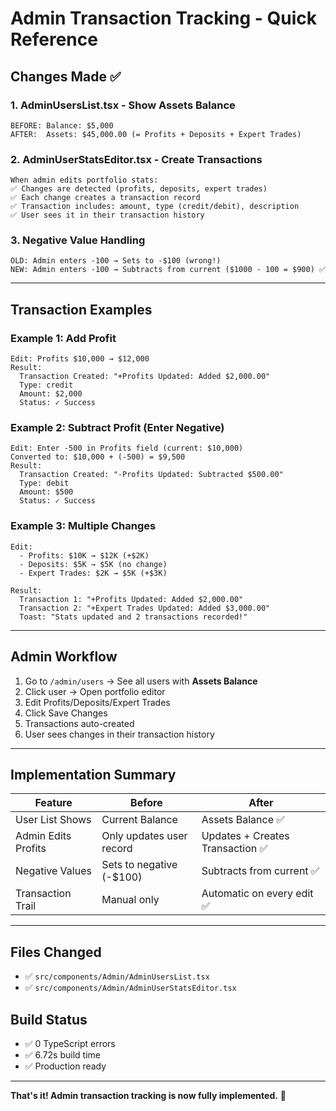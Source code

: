 # Admin Transaction Tracking - Quick Reference

## Changes Made ✅

### 1. AdminUsersList.tsx - Show Assets Balance
```
BEFORE: Balance: $5,000
AFTER:  Assets: $45,000.00 (= Profits + Deposits + Expert Trades)
```

### 2. AdminUserStatsEditor.tsx - Create Transactions
```
When admin edits portfolio stats:
✅ Changes are detected (profits, deposits, expert trades)
✅ Each change creates a transaction record
✅ Transaction includes: amount, type (credit/debit), description
✅ User sees it in their transaction history
```

### 3. Negative Value Handling
```
OLD: Admin enters -100 → Sets to -$100 (wrong!)
NEW: Admin enters -100 → Subtracts from current ($1000 - 100 = $900) ✅
```

---

## Transaction Examples

### Example 1: Add Profit
```
Edit: Profits $10,000 → $12,000
Result:
  Transaction Created: "+Profits Updated: Added $2,000.00"
  Type: credit
  Amount: $2,000
  Status: ✓ Success
```

### Example 2: Subtract Profit (Enter Negative)
```
Edit: Enter -500 in Profits field (current: $10,000)
Converted to: $10,000 + (-500) = $9,500
Result:
  Transaction Created: "-Profits Updated: Subtracted $500.00"
  Type: debit
  Amount: $500
  Status: ✓ Success
```

### Example 3: Multiple Changes
```
Edit: 
  - Profits: $10K → $12K (+$2K)
  - Deposits: $5K → $5K (no change)
  - Expert Trades: $2K → $5K (+$3K)
  
Result:
  Transaction 1: "+Profits Updated: Added $2,000.00"
  Transaction 2: "+Expert Trades Updated: Added $3,000.00"
  Toast: "Stats updated and 2 transactions recorded!"
```

---

## Admin Workflow

1. Go to `/admin/users` → See all users with **Assets Balance**
2. Click user → Open portfolio editor
3. Edit Profits/Deposits/Expert Trades
4. Click Save Changes
5. Transactions auto-created
6. User sees changes in their transaction history

---

## Implementation Summary

| Feature | Before | After |
|---------|--------|-------|
| User List Shows | Current Balance | Assets Balance ✅ |
| Admin Edits Profits | Only updates user record | Updates + Creates Transaction ✅ |
| Negative Values | Sets to negative (-$100) | Subtracts from current ✅ |
| Transaction Trail | Manual only | Automatic on every edit ✅ |

---

## Files Changed
- ✅ `src/components/Admin/AdminUsersList.tsx`
- ✅ `src/components/Admin/AdminUserStatsEditor.tsx`

## Build Status
- ✅ 0 TypeScript errors
- ✅ 6.72s build time
- ✅ Production ready

---

**That's it! Admin transaction tracking is now fully implemented.** 🎉
